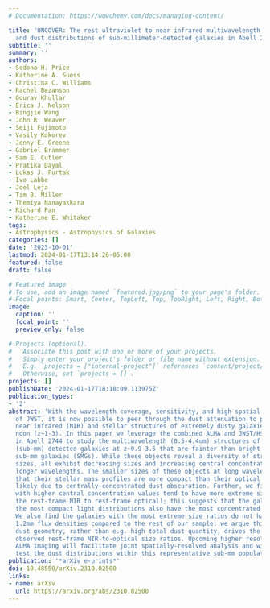 ```yaml
---
# Documentation: https://wowchemy.com/docs/managing-content/

title: 'UNCOVER: The rest ultraviolet to near infrared multiwavelength structures
  and dust distributions of sub-millimeter-detected galaxies in Abell 2744'
subtitle: ''
summary: ''
authors:
- Sedona H. Price
- Katherine A. Suess
- Christina C. Williams
- Rachel Bezanson
- Gourav Khullar
- Erica J. Nelson
- Bingjie Wang
- John R. Weaver
- Seiji Fujimoto
- Vasily Kokorev
- Jenny E. Greene
- Gabriel Brammer
- Sam E. Cutler
- Pratika Dayal
- Lukas J. Furtak
- Ivo Labbe
- Joel Leja
- Tim B. Miller
- Themiya Nanayakkara
- Richard Pan
- Katherine E. Whitaker
tags:
- Astrophysics - Astrophysics of Galaxies
categories: []
date: '2023-10-01'
lastmod: 2024-01-17T13:14:26-05:00
featured: false
draft: false

# Featured image
# To use, add an image named `featured.jpg/png` to your page's folder.
# Focal points: Smart, Center, TopLeft, Top, TopRight, Left, Right, BottomLeft, Bottom, BottomRight.
image:
  caption: ''
  focal_point: ''
  preview_only: false

# Projects (optional).
#   Associate this post with one or more of your projects.
#   Simply enter your project's folder or file name without extension.
#   E.g. `projects = ["internal-project"]` references `content/project/deep-learning/index.md`.
#   Otherwise, set `projects = []`.
projects: []
publishDate: '2024-01-17T18:18:09.113975Z'
publication_types:
- '2'
abstract: 'With the wavelength coverage, sensitivity, and high spatial resolution
  of JWST, it is now possible to peer through the dust attenuation to probe the rest-frame
  near infrared (NIR) and stellar structures of extremely dusty galaxies at cosmic
  noon (z~1-3). In this paper we leverage the combined ALMA and JWST/HST coverage
  in Abell 2744 to study the multiwavelength (0.5-4.4um) structures of 11 sub-millimeter
  (sub-mm) detected galaxies at z~0.9-3.5 that are fainter than bright “classical”
  sub-mm galaxies (SMGs). While these objects reveal a diversity of structures and
  sizes, all exhibit decreasing sizes and increasing central concentration towards
  longer wavelengths. The smaller sizes of these objects at long wavelengths indicate
  that their stellar mass profiles are more compact than their optical light profiles,
  likely due to centrally-concentrated dust obscuration. Further, we find that galaxies
  with higher central concentration values tend to have more extreme size ratios (comparing
  the rest-frame NIR to rest-frame optical); this suggests that the galaxies with
  the most compact light distributions also have the most concentrated dust distributions.
  We also find the galaxies with the most extreme size ratios do not have elevated
  1.2mm flux densities compared to the rest of our sample: we argue this means compact
  dust geometry, rather than e.g. high total dust quantity, drives the most extreme
  observed rest-frame NIR-to-optical size ratios. Upcoming higher resolution 1.2mm
  ALMA imaging will facilitate joint spatially-resolved analysis and will directly
  test the dust distributions within this representative sub-mm population.'
publication: '*arXiv e-prints*'
doi: 10.48550/arXiv.2310.02500
links:
- name: arXiv
  url: https://arxiv.org/abs/2310.02500
---
```

